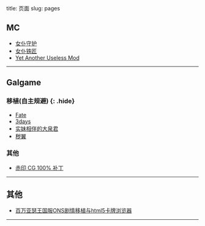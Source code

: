 title: 页面
slug: pages

<div markdown="1" id="tabcontent-wrapper">

## MC

* [女仆守护](http://www.mcbbs.net/thread-496515-1-1.html)
* [女仆铁匠](http://www.mcbbs.net/thread-496802-1-1.html)
* [Yet Another Useless Mod](https://github.com/skydark/yaum)

-----------------------

## Galgame

### 移植(自主规避) {: .hide}

* [Fate](/pages/fate)
* [3days](/pages/3days)
* [实妹相伴的大泉君](/pages/realsister)
* [秽翼](/pages/eustia)

### 其他

* [赤印 CG 100% 补丁](/pages/ci)

-----------------------

## 其他

* [百万亚瑟王国服ONS剧情移植与html5卡牌浏览器](https://github.com/skydark/matools)

-----------------------

</div>

<script type="text/javascript">
var navtab = $('<ul class="nav nav-tabs" id="tabs"></ul>');
var navcontainer = $('<div class="tab-content"></div>');
$('#tabcontent-wrapper>h2').each(function(index){
  var tabid = 'tab-'+index;
  $(this).clone().wrapInner('<a>').children().unwrap()
      .attr('href', '#'+tabid)
    .wrap('<li>').parent()
    .appendTo(navtab).html();
  $(this).nextUntil('h2').last().filter('hr').remove();
  $(this).nextUntil('h2').andSelf()
    .wrapAll('<div>')
    .parent()
    .attr('id', tabid)
    .appendTo(navcontainer).html();
});
navcontainer.find('div>h3').addClass('js-toggle-next dropdown').filter(':not(.hide)').addClass('show').end().removeClass('hide');
$('#tabcontent-wrapper').empty().append(navtab).append(navcontainer);
$(".tab-content a").attr('target', '_blank').tooltip();
if (!($.browser.msie && ($.browser.version == "6.0"))) {
	$("#tabs>li>a").attr("data-toggle", "tab");
	$(".tab-content>div").addClass("tab-pane");
	$(".tab-content>div.tab-pane>h2").remove();
	$(".tab-content>div.tab-pane>ul").addClass("nav nav-list");
	$("#tabs a:first").tab('show');
	var href = '/'+decodeURIComponent(window.location.href).split('/').slice(-1);
	$(document).ready(function(){
		$("#tabs a[href='"+href+"']").click();
	});
}
</script>
